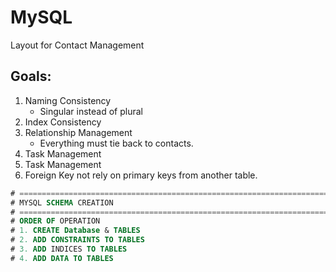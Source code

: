 # MySQL
Layout for Contact Management

## Goals:
1. Naming Consistency
    - Singular instead of plural
1. Index Consistency
1. Relationship Management
    - Everything must tie back to contacts.
1. Task Management
1. Task Management
1. Foreign Key not rely on primary keys from another table.

```sql
# =====================================================================================================================
# MYSQL SCHEMA CREATION
# =====================================================================================================================
# ORDER OF OPERATION
# 1. CREATE Database & TABLES
# 2. ADD CONSTRAINTS TO TABLES
# 3. ADD INDICES TO TABLES
# 4. ADD DATA TO TABLES
```

